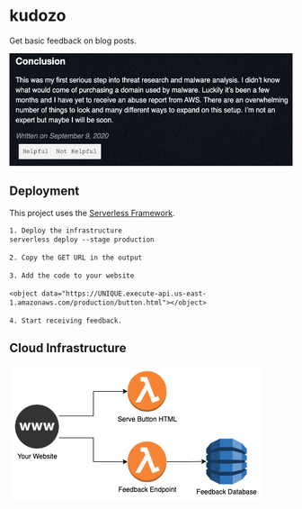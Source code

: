 # kudozo

Get basic feedback on blog posts.

<img src="res/button-example.png" alt="Button Example" height="200" />

## Deployment

This project uses the [Serverless Framework](https://www.serverless.com/framework/docs/getting-started/).

```
1. Deploy the infrastructure
serverless deploy --stage production

2. Copy the GET URL in the output

3. Add the code to your website

<object data="https://UNIQUE.execute-api.us-east-1.amazonaws.com/production/button.html"></object>

4. Start receiving feedback.
```

## Cloud Infrastructure

![Infrastructure Diagram](res/infra.png)
